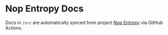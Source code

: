 # Nop Entropy Docs

Docs in `/src` are automatically synced from project [Nop Entropy](https://github.com/entropy-cloud/nop-entropy) via GitHub Actions.
